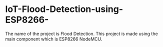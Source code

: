 # IoT-Flood-Detection-using-ESP8266-
The name of the project is Flood Detection. This project is made using the main component which is ESP8266 NodeMCU.
